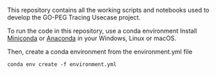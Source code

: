 This repository contains all the working scripts and notebooks used to develop the GO-PEG Tracing Usecase project.


To run the code in this repository, use a conda environment
Install [Miniconda](https://docs.conda.io/en/latest/miniconda.html) or [Anaconda](https://docs.anaconda.com/anaconda/install/windows/) in your Windows, Linux or macOS.

Then, create a conda environment from the environment.yml file

  ```conda env create -f environment.yml```


